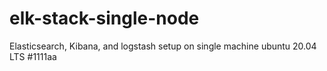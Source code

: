 # elk-stack-single-node
Elasticsearch, Kibana, and logstash setup on single machine ubuntu 20.04 LTS
#1111aa
